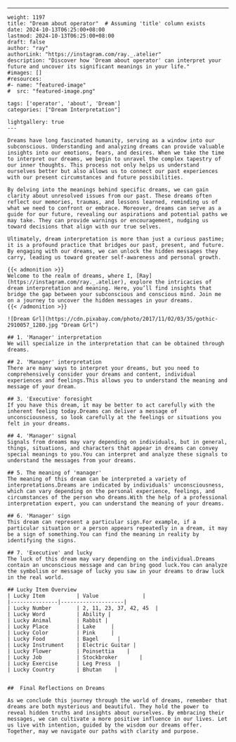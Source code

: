 ---
    weight: 1197
    title: "Dream about operator"  # Assuming 'title' column exists
    date: 2024-10-13T06:25:00+08:00
    lastmod: 2024-10-13T06:25:00+08:00
    draft: false
    author: "ray"
    authorLink: "https://instagram.com/ray._.atelier"
    description: "Discover how 'Dream about operator' can interpret your future and uncover its significant meanings in your life."
    #images: []
    #resources:
    #- name: "featured-image"
    #  src: "featured-image.png"
    
    tags: ['operator', 'about', 'Dream']
    categories: ["Dream Interpretation"]
    
    lightgallery: true
    ---
    
    Dreams have long fascinated humanity, serving as a window into our subconscious. Understanding and analyzing dreams can provide valuable insights into our emotions, fears, and desires. When we take the time to interpret our dreams, we begin to unravel the complex tapestry of our inner thoughts. This process not only helps us understand ourselves better but also allows us to connect our past experiences with our present circumstances and future possibilities.
    
    By delving into the meanings behind specific dreams, we can gain clarity about unresolved issues from our past. These dreams often reflect our memories, traumas, and lessons learned, reminding us of what we need to confront or embrace. Moreover, dreams can serve as a guide for our future, revealing our aspirations and potential paths we may take. They can provide warnings or encouragement, nudging us toward decisions that align with our true selves.
    
    Ultimately, dream interpretation is more than just a curious pastime; it is a profound practice that bridges our past, present, and future. By engaging with our dreams, we can unlock the hidden messages they carry, leading us toward greater self-awareness and personal growth.
    
    {{< admonition >}}
    Welcome to the realm of dreams, where I, [Ray](https://instagram.com/ray._.atelier), explore the intricacies of dream interpretation and meaning. Here, you’ll find insights that bridge the gap between your subconscious and conscious mind. Join me on a journey to uncover the hidden messages in your dreams.
    {{< /admonition >}}
    
    ![Dream Grl](https://cdn.pixabay.com/photo/2017/11/02/03/35/gothic-2910057_1280.jpg "Dream Grl")
    
    ## 1. 'Manager' interpretation
    We will specialize in the interpretation that can be obtained through dreams.
    
    ## 2. 'Manager' interpretation
    There are many ways to interpret your dreams, but you need to comprehensively consider your dreams and content, individual experiences and feelings.This allows you to understand the meaning and message of your dream.
    
    ## 3. 'Executive' foresight
    If you have this dream, it may be better to act carefully with the inherent feeling today.Dreams can deliver a message of unconsciousness, so look carefully at the feelings or situations you felt in your dreams.
    
    ## 4. 'Manager' signal
    Signals from dreams may vary depending on individuals, but in general, things, situations, and characters that appear in dreams can convey special meanings to you.You can interpret and analyze these signals to understand the messages from your dreams.
    
    ## 5. The meaning of 'manager'
    The meaning of this dream can be interpreted a variety of interpretations.Dreams are indicated by individuals' unconsciousness, which can vary depending on the personal experience, feelings, and circumstances of the person who dreams.With the help of a professional interpretation expert, you can understand the meaning of your dreams.
    
    ## 6. 'Manager' sign
    This dream can represent a particular sign.For example, if a particular situation or a person appears repeatedly in a dream, it may be a sign of something.You can find the meaning in reality by identifying the signs.
    
    ## 7. 'Executive' and lucky
    The luck of this dream may vary depending on the individual.Dreams contain an unconscious message and can bring good luck.You can analyze the symbolism or message of lucky you saw in your dreams to draw luck in the real world.
    
    ## Lucky Item Overview
    | Lucky Item          | Value              |
    |---------------|--------------------|
    | Lucky Number        | 2, 11, 23, 37, 42, 45  |
    | Lucky Word          | Ability |
    | Lucky Animal        | Rabbit |
    | Lucky Place         | Lake     |
    | Lucky Color         | Pink     |
    | Lucky Food          | Bagel      |
    | Lucky Instrument    | Electric Guitar |
    | Lucky Flower        | Poinsettia    |
    | Lucky Job           | Stockbroker       |
    | Lucky Exercise      | Leg Press  |
    | Lucky Country       | Bhutan    |
    
    
    ##  Final Reflections on Dreams
    
    As we conclude this journey through the world of dreams, remember that dreams are both mysterious and beautiful. They hold the power to reveal hidden truths and insights about ourselves. By embracing their messages, we can cultivate a more positive influence in our lives. Let us live with intention, guided by the wisdom our dreams offer. Together, may we navigate our paths with clarity and purpose.
    
